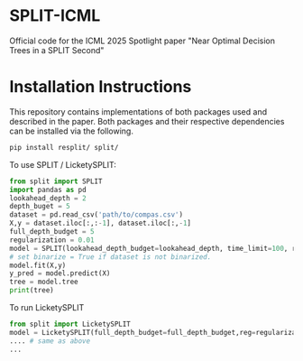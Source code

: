 # SPLIT-ICML
Official code for the ICML 2025 Spotlight paper "Near Optimal Decision Trees in a SPLIT Second" 

# Installation Instructions
This repository contains implementations of both packages used and described in the paper. Both packages and their respective dependencies can be installed via the following. 
```bash
pip install resplit/ split/
```

To use SPLIT / LicketySPLIT:

```python
from split import SPLIT
import pandas as pd
lookahead_depth = 2
depth_buget = 5
dataset = pd.read_csv('path/to/compas.csv') 
X,y = dataset.iloc[:,:-1], dataset.iloc[:,-1]
full_depth_budget = 5
regularization = 0.01
model = SPLIT(lookahead_depth_budget=lookahead_depth, time_limit=100, reg=regularization, full_depth_budget=full_depth_budget, verbose=False, binarize=False)
# set binarize = True if dataset is not binarized.
model.fit(X,y)
y_pred = model.predict(X)
tree = model.tree
print(tree)
```
To run LicketySPLIT
```python
from split import LicketySPLIT
model = LicketySPLIT(full_depth_budget=full_depth_budget,reg=regularization)
.... # same as above
...
```
